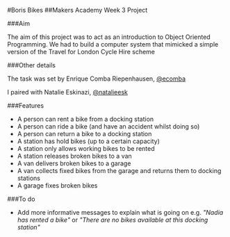 #Boris Bikes
##Makers Academy Week 3 Project


###Aim

The aim of this project was to act as an introduction to Object Oriented Programming. We had to build a computer system that mimicked a simple version of the Travel for London Cycle Hire scheme

###Other details

The task was set by Enrique Comba Riepenhausen, [@ecomba](http://www.github.com/ecomba)

I paired with Natalie Eskinazi, [@natalieesk](http://www.github.com/natalieesk)

###Features

* A person can rent a bike from a docking station
* A person can ride a bike (and have an accident whilst doing so)
* A person can return a bike to a docking station
* A station has hold bikes (up to a certain capacity)
* A station only allows working bikes to be rented
* A station releases broken bikes to a van
* A van delivers broken bikes to a garage
* A van collects fixed bikes from the garage and returns them to docking stations
* A garage fixes broken bikes

###To do

* Add more informative messages to explain what is going on e.g. *"Nadia has rented a bike"* or *"There are no bikes available at this docking station"*